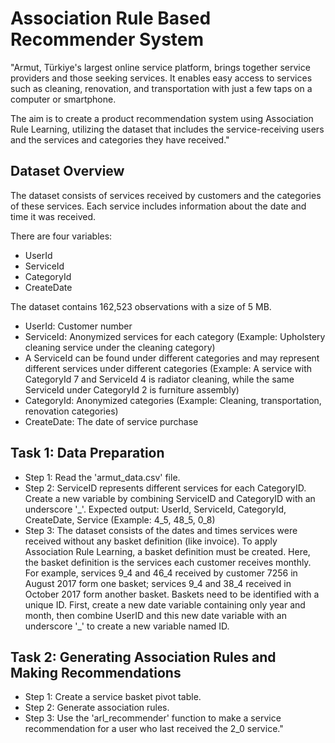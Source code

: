 # Association Rule Based Recommender System

"Armut, Türkiye's largest online service platform, brings together service providers and those seeking services. It enables easy access to services such as cleaning, renovation, and transportation with just a few taps on a computer or smartphone.

The aim is to create a product recommendation system using Association Rule Learning, utilizing the dataset that includes the service-receiving users and the services and categories they have received."


## Dataset Overview

The dataset consists of services received by customers and the categories of these services. Each service includes information about the date and time it was received.

There are four variables: 
- UserId
- ServiceId
- CategoryId
- CreateDate

The dataset contains 162,523 observations with a size of 5 MB.

- UserId: Customer number
- ServiceId: Anonymized services for each category (Example: Upholstery cleaning service under the cleaning category)
- A ServiceId can be found under different categories and may represent different services under different categories (Example: A service with CategoryId 7 and ServiceId 4 is radiator cleaning, while the same ServiceId under CategoryId 2 is furniture assembly)
- CategoryId: Anonymized categories (Example: Cleaning, transportation, renovation categories)
- CreateDate: The date of service purchase


## Task 1: Data Preparation

- Step 1: Read the 'armut_data.csv' file.
- Step 2: ServiceID represents different services for each CategoryID. Create a new variable by combining ServiceID and CategoryID with an underscore '_'. Expected output: UserId, ServiceId, CategoryId, CreateDate, Service (Example: 4_5, 48_5, 0_8)
- Step 3: The dataset consists of the dates and times services were received without any basket definition (like invoice). To apply Association Rule Learning, a basket definition must be created. Here, the basket definition is the services each customer receives monthly. For example, services 9_4 and 46_4 received by customer 7256 in August 2017 form one basket; services 9_4 and 38_4 received in October 2017 form another basket. Baskets need to be identified with a unique ID. First, create a new date variable containing only year and month, then combine UserID and this new date variable with an underscore '_' to create a new variable named ID.


## Task 2: Generating Association Rules and Making Recommendations

- Step 1: Create a service basket pivot table.
- Step 2: Generate association rules.
- Step 3: Use the 'arl_recommender' function to make a service recommendation for a user who last received the 2_0 service."
